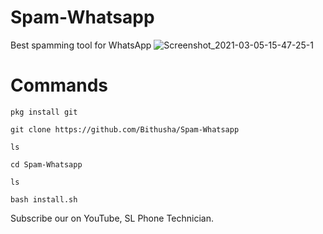 # Spam-Whatsapp
Best spamming tool for WhatsApp
![Screenshot_2021-03-05-15-47-25-1](https://user-images.githubusercontent.com/77476778/110102862-48507e80-7dcb-11eb-831d-a2a6780cd901.png)
# Commands
`pkg install git`

`git clone https://github.com/Bithusha/Spam-Whatsapp`

`ls`

`cd Spam-Whatsapp`

`ls`

`bash install.sh`

Subscribe our on YouTube,
SL Phone Technician.
